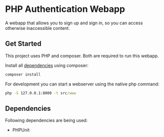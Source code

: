 # PHP Authentication Webapp

A webapp that allows you to sign up and sign in, so you can access otherwise inaccessible content.


## Get Started

This project uses PHP and composer. Both are required to run this webapp.

Install all [dependencies](#dependencies) using composer:

```cmd
composer install
```

For development you can start a webserver using the native php command:

```cmd
php -S 127.0.0.1:8000 -t src/www
```


## Dependencies

Following dependencies are being used:

- PHPUnit